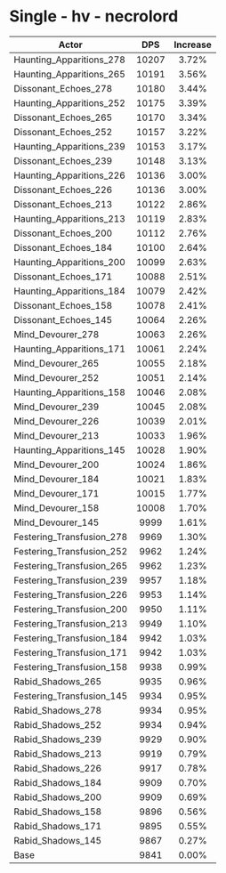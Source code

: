 # Single - hv - necrolord
| Actor | DPS | Increase |
|---|:---:|:---:|
|Haunting_Apparitions_278|10207|3.72%|
|Haunting_Apparitions_265|10191|3.56%|
|Dissonant_Echoes_278|10180|3.44%|
|Haunting_Apparitions_252|10175|3.39%|
|Dissonant_Echoes_265|10170|3.34%|
|Dissonant_Echoes_252|10157|3.22%|
|Haunting_Apparitions_239|10153|3.17%|
|Dissonant_Echoes_239|10148|3.13%|
|Haunting_Apparitions_226|10136|3.00%|
|Dissonant_Echoes_226|10136|3.00%|
|Dissonant_Echoes_213|10122|2.86%|
|Haunting_Apparitions_213|10119|2.83%|
|Dissonant_Echoes_200|10112|2.76%|
|Dissonant_Echoes_184|10100|2.64%|
|Haunting_Apparitions_200|10099|2.63%|
|Dissonant_Echoes_171|10088|2.51%|
|Haunting_Apparitions_184|10079|2.42%|
|Dissonant_Echoes_158|10078|2.41%|
|Dissonant_Echoes_145|10064|2.26%|
|Mind_Devourer_278|10063|2.26%|
|Haunting_Apparitions_171|10061|2.24%|
|Mind_Devourer_265|10055|2.18%|
|Mind_Devourer_252|10051|2.14%|
|Haunting_Apparitions_158|10046|2.08%|
|Mind_Devourer_239|10045|2.08%|
|Mind_Devourer_226|10039|2.01%|
|Mind_Devourer_213|10033|1.96%|
|Haunting_Apparitions_145|10028|1.90%|
|Mind_Devourer_200|10024|1.86%|
|Mind_Devourer_184|10021|1.83%|
|Mind_Devourer_171|10015|1.77%|
|Mind_Devourer_158|10008|1.70%|
|Mind_Devourer_145|9999|1.61%|
|Festering_Transfusion_278|9969|1.30%|
|Festering_Transfusion_252|9962|1.24%|
|Festering_Transfusion_265|9962|1.23%|
|Festering_Transfusion_239|9957|1.18%|
|Festering_Transfusion_226|9953|1.14%|
|Festering_Transfusion_200|9950|1.11%|
|Festering_Transfusion_213|9949|1.10%|
|Festering_Transfusion_184|9942|1.03%|
|Festering_Transfusion_171|9942|1.03%|
|Festering_Transfusion_158|9938|0.99%|
|Rabid_Shadows_265|9935|0.96%|
|Festering_Transfusion_145|9934|0.95%|
|Rabid_Shadows_278|9934|0.95%|
|Rabid_Shadows_252|9934|0.94%|
|Rabid_Shadows_239|9929|0.90%|
|Rabid_Shadows_213|9919|0.79%|
|Rabid_Shadows_226|9917|0.78%|
|Rabid_Shadows_184|9909|0.70%|
|Rabid_Shadows_200|9909|0.69%|
|Rabid_Shadows_158|9896|0.56%|
|Rabid_Shadows_171|9895|0.55%|
|Rabid_Shadows_145|9867|0.27%|
|Base|9841|0.00%|

